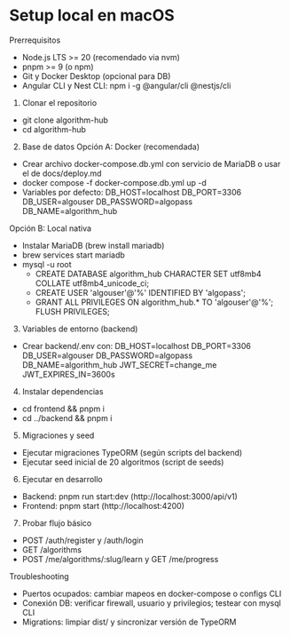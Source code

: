 # Setup local en macOS

Prerrequisitos
- Node.js LTS >= 20 (recomendado via nvm)
- pnpm >= 9 (o npm)
- Git y Docker Desktop (opcional para DB)
- Angular CLI y Nest CLI: npm i -g @angular/cli @nestjs/cli

1) Clonar el repositorio
- git clone <url> algorithm-hub
- cd algorithm-hub

2) Base de datos
Opción A: Docker (recomendada)
- Crear archivo docker-compose.db.yml con servicio de MariaDB o usar el de docs/deploy.md
- docker compose -f docker-compose.db.yml up -d
- Variables por defecto: DB_HOST=localhost DB_PORT=3306 DB_USER=algouser DB_PASSWORD=algopass DB_NAME=algorithm_hub

Opción B: Local nativa
- Instalar MariaDB (brew install mariadb)
- brew services start mariadb
- mysql -u root
  - CREATE DATABASE algorithm_hub CHARACTER SET utf8mb4 COLLATE utf8mb4_unicode_ci;
  - CREATE USER 'algouser'@'%' IDENTIFIED BY 'algopass';
  - GRANT ALL PRIVILEGES ON algorithm_hub.* TO 'algouser'@'%'; FLUSH PRIVILEGES;

3) Variables de entorno (backend)
- Crear backend/.env con:
  DB_HOST=localhost
  DB_PORT=3306
  DB_USER=algouser
  DB_PASSWORD=algopass
  DB_NAME=algorithm_hub
  JWT_SECRET=change_me
  JWT_EXPIRES_IN=3600s

4) Instalar dependencias
- cd frontend && pnpm i
- cd ../backend && pnpm i

5) Migraciones y seed
- Ejecutar migraciones TypeORM (según scripts del backend)
- Ejecutar seed inicial de 20 algoritmos (script de seeds)

6) Ejecutar en desarrollo
- Backend: pnpm run start:dev (http://localhost:3000/api/v1)
- Frontend: pnpm start (http://localhost:4200)

7) Probar flujo básico
- POST /auth/register y /auth/login
- GET /algorithms
- POST /me/algorithms/:slug/learn y GET /me/progress

Troubleshooting
- Puertos ocupados: cambiar mapeos en docker-compose o configs CLI
- Conexión DB: verificar firewall, usuario y privilegios; testear con mysql CLI
- Migrations: limpiar dist/ y sincronizar versión de TypeORM

